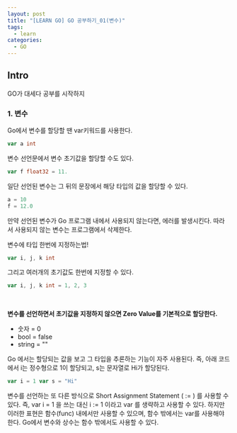 ```yaml
---
layout: post
title: "[LEARN GO] GO 공부하기_01(변수)"
tags: 
  - learn
categories:
  - GO
---
```


## Intro
GO가 대세다 공부를 시작하지

### 1. 변수

Go에서 변수를 할당할 땐 var키워드를 사용한다.

```go
var a int
```

변수 선언문에서 변수 초기값을 할당할 수도 있다. 

```go
var f float32 = 11.
```

일단 선언된 변수는 그 뒤의 문장에서 해당 타입의 값을 할당할 수 있다.

```go
a = 10
f = 12.0
```

만약 선언된 변수가 Go 프로그램 내에서 사용되지 않는다면, 에러를 발생시킨다. 따라서 사용되지 않는 변수는 프로그램에서 삭제한다.


변수에 타입 한번에 지정하는법!
```go
var i, j, k int
```

그리고 여러개의 초기값도 한번에 지정할 수 있다.
```go
var i, j, k int = 1, 2, 3
```
<br/>

**변수를 선언하면서 초기값을 지정하지 않으면 Zero Value를 기본적으로 할당한다.**
- 숫자 = 0
- bool = false
- string = ""

Go 에서는 할당되는 값을 보고 그 타입을 추론하는 기능이 자주 사용된다. 즉, 아래 코드에서 i는 정수형으로 1이 할당되고, s는 문자열로 Hi가 할당된다.

```go
var i = 1 var s = "Hi"
```

변수를 선언하는 또 다른 방식으로 Short Assignment Statement ( := ) 를 사용할 수 있다. 즉, var i = 1 을 쓰는 대신 i := 1 이라고 var 를 생략하고 사용할 수 있다. 하지만 이러한 표현은 함수(func) 내에서만 사용할 수 있으며, 함수 밖에서는 var를 사용해야 한다. Go에서 변수와 상수는 함수 밖에서도 사용할 수 있다.

